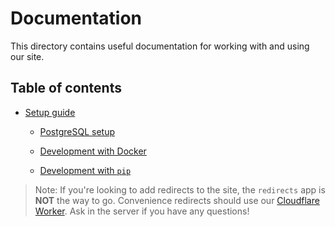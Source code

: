 # Documentation

This directory contains useful documentation for working with and using our site.

## Table of contents

* [Setup guide](setup.md)

  * [PostgreSQL setup](setup.md#postgresql-setup)

  * [Development with Docker](setup.md#development-with-docker)

  * [Development with `pip`](setup.md#development-with-pip)

> Note: If you're looking to add redirects to the site, the `redirects` app is **NOT** the way to go.
> Convenience redirects should use our [Cloudflare Worker](https://github.com/python-discord/workers/tree/main/short-urls).
> Ask in the server if you have any questions!
